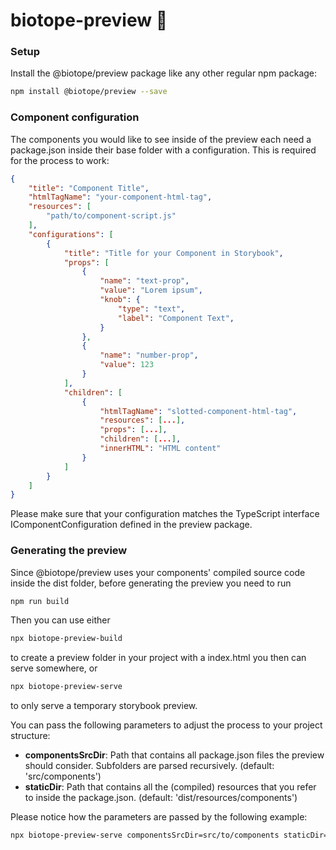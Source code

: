# biotope-preview 🌻

### Setup 
Install the @biotope/preview package like any other regular npm package:
```bash
npm install @biotope/preview --save
```

### Component configuration
The components you would like to see inside of the preview each need a package.json inside their base folder with a configuration. This is required for the process to work:

```json
{
    "title": "Component Title",
    "htmlTagName": "your-component-html-tag",
    "resources": [
        "path/to/component-script.js"
    ],
    "configurations": [
        {
            "title": "Title for your Component in Storybook",
            "props": [
                {
                    "name": "text-prop",
                    "value": "Lorem ipsum",
                    "knob": {
                        "type": "text",
                        "label": "Component Text",
                    }
                },
                {
                    "name": "number-prop",
                    "value": 123
                }
            ],
            "children": [
                {
                    "htmlTagName": "slotted-component-html-tag",
                    "resources": [...],
                    "props": [...],
                    "children": [...],
                    "innerHTML": "HTML content"
                }
            ]
        }
    ]
}
```

Please make sure that your configuration matches the TypeScript interface IComponentConfiguration defined in the preview package.

### Generating the preview
Since @biotope/preview uses your components' compiled source code inside the dist folder, before generating the preview you need to run

```javascript
npm run build
```

Then you can use either 

```bash
npx biotope-preview-build
```

to create a preview folder in your project with a index.html you then can serve somewhere, or

```bash
npx biotope-preview-serve
```

to only serve a temporary storybook preview.

You can pass the following parameters to adjust the process to your project structure:
* **componentsSrcDir**: Path that contains all package.json files the preview should consider. Subfolders are parsed recursively. (default: 'src/components')
* **staticDir**: Path that contains all the (compiled) resources that you refer to inside the package.json. (default: 'dist/resources/components')

Please notice how the parameters are passed by the following example:

```bash
npx biotope-preview-serve componentsSrcDir=src/to/components staticDir=dist/with/components
```